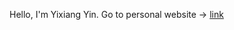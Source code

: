 Hello, I'm Yixiang Yin.
Go to personal website -> [link](https://github.com/yixiangyin/yixiangyin.github.io)
<!---
yixiangyin/yixiangyin is a ✨ special ✨ repository because its `README.md` (this file) appears on your GitHub profile.
You can click the Preview link to take a look at your changes.
--->
